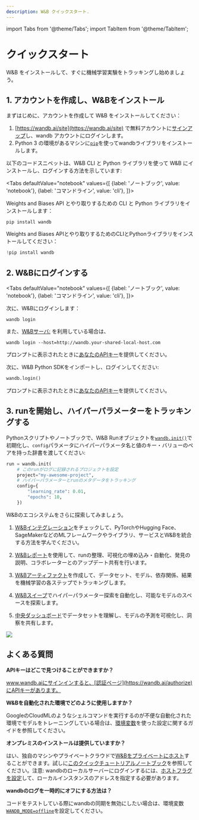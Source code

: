 ```yaml
---
description: W&B クイックスタート.
---
```


import Tabs from '@theme/Tabs';
import TabItem from '@theme/TabItem';

# クイックスタート

W&B をインストールして、すぐに機械学習実験をトラッキングし始めましょう。

## 1. アカウントを作成し、W&Bをインストール
まずはじめに、アカウントを作成して W&B をインストールしてください：

1. [https://wandb.ai/site](https://wandb.ai/site) で無料アカウントに[サインアップ](https://wandb.ai/site)し、wandb アカウントにログインします。  
2. Python 3 の環境があるマシンに[`pip`](https://pypi.org/project/wandb/)を使ってwandbライブラリをインストールします。 
<!-- 3. Login to the wandb library on your machine. You will find your API key here: [https://wandb.ai/authorize](https://wandb.ai/authorize).   -->

以下のコードスニペットは、W&B CLI と Python ライブラリを使って W&B にインストールし、ログインする方法を示しています:

<Tabs
  defaultValue="notebook"
  values={[
    {label: 'ノートブック', value: 'notebook'},
    {label: 'コマンドライン', value: 'cli'},
  ]}>
  <TabItem value="cli">

Weights and Biases API とやり取りするための CLI と Python ライブラリをインストールします：

```
pip install wandb
```
</TabItem>
  <TabItem value="notebook">

Weights and Biases APIとやり取りするためのCLIとPythonライブラリをインストールしてください：

```python
!pip install wandb
```


  </TabItem>
</Tabs>

## 2. W&Bにログインする


<Tabs
  defaultValue="notebook"
  values={[
    {label: 'ノートブック', value: 'notebook'},
    {label: 'コマンドライン', value: 'cli'},
  ]}>
  <TabItem value="cli">

次に、W&Bにログインします：

```
wandb login
```
また、[W&Bサーバ:](./guides/hosting/intro.md) を利用している場合は、

```
wandb login --host=http://wandb.your-shared-local-host.com
```

プロンプトに表示されたときに[あなたのAPIキー](https://wandb.ai/authorize)を提供してください。

  </TabItem>
  <TabItem value="notebook">

次に、W&B Python SDKをインポートし、ログインしてください:

```python
wandb.login()
```

プロンプトに表示されたときに[あなたのAPIキー](https://wandb.ai/authorize)を提供してください。
  </TabItem>
</Tabs>


## 3. runを開始し、ハイパーパラメーターをトラッキングする

Pythonスクリプトやノートブックで、W&B Runオブジェクトを[`wandb.init()`](./ref/python/run.md)で初期化し、`config`パラメータにハイパーパラメータ名と値のキー・バリューのペアを持った辞書を渡してください:

```python
run = wandb.init(
    # このrunがログに記録されるプロジェクトを設定
    project="my-awesome-project",
    # ハイパーパラメーターとrunのメタデータをトラッキング
    config={
        "learning_rate": 0.01,
        "epochs": 10,
    })
```




W&Bのエコシステムをさらに探索してみましょう。

1. [W&Bインテグレーション](guides/integrations/intro.md)をチェックして、PyTorchやHugging Face、SageMakerなどのMLフレームワークやライブラリ、サービスとW&Bを統合する方法を学んでください。

2. [W&Bレポート](./guides/reports/intro.md)を使用して、runの整理、可視化の埋め込み・自動化、発見の説明、コラボレーターとのアップデート共有を行います。

3. [W&Bアーティファクト](./guides/artifacts/intro.md)を作成して、データセット、モデル、依存関係、結果を機械学習の各ステップでトラッキングします。

4. [W&Bスイープ](./guides/sweeps/intro.md)でハイパーパラメーター探索を自動化し、可能なモデルのスペースを探索します。

5. [中央ダッシュボード](./guides/data-vis/intro.md)でデータセットを理解し、モデルの予測を可視化し、洞察を共有します。

![](/images/quickstart/wandb_demo_experiments.gif) 

## よくある質問

**APIキーはどこで見つけることができますか？**

www.wandb.aiにサインインすると、[認証ページ](https://wandb.ai/authorize)にAPIキーがあります。

**W&Bを自動化された環境でどのように使用しますか？**

GoogleのCloudMLのようなシェルコマンドを実行するのが不便な自動化された環境でモデルをトレーニングしている場合は、[環境変数](guides/track/environment-variables.md)を使った設定に関するガイドを参照してください。

**オンプレミスのインストールは提供していますか？**

はい、独自のマシンやプライベートクラウドで[W&Bをプライベートにホスト](guides/hosting/intro.md)することができます。試しに[このクイックチュートリアルノートブック](http://wandb.me/intro)を参照してください。注意: wandbのローカルサーバーにログインするには、[ホストフラグを設定](guides/hosting/how-to-guides/basic-setup.md)して、ローカルインスタンスのアドレスを指定する必要があります。

**wandbのログを一時的にオフにする方法は？**

コードをテストしている際にwandbの同期を無効にしたい場合は、環境変数[`WANDB_MODE=offline`](guides/track/environment-variables)を設定してください。